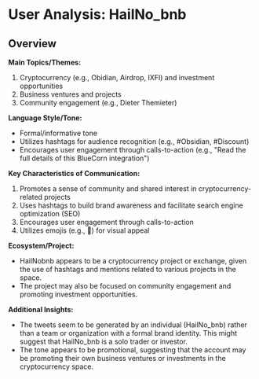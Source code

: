 # User Analysis: HailNo_bnb

## Overview

**Main Topics/Themes:**

1. Cryptocurrency (e.g., Obidian, Airdrop, IXFI) and investment opportunities
2. Business ventures and projects
3. Community engagement (e.g., Dieter Themieter)

**Language Style/Tone:**

* Formal/informative tone
* Utilizes hashtags for audience recognition (e.g., #Obsidian, #Discount)
* Encourages user engagement through calls-to-action (e.g., "Read the full details of this BlueCorn integration")

**Key Characteristics of Communication:**

1. Promotes a sense of community and shared interest in cryptocurrency-related projects
2. Uses hashtags to build brand awareness and facilitate search engine optimization (SEO)
3. Encourages user engagement through calls-to-action
4. Utilizes emojis (e.g., 🤙) for visual appeal

**Ecosystem/Project:**

* HailNobnb appears to be a cryptocurrency project or exchange, given the use of hashtags and mentions related to various projects in the space.
* The project may also be focused on community engagement and promoting investment opportunities.

**Additional Insights:**

* The tweets seem to be generated by an individual (HailNo_bnb) rather than a team or organization with a formal brand identity. This might suggest that HailNo_bnb is a solo trader or investor.
* The tone appears to be promotional, suggesting that the account may be promoting their own business ventures or investments in the cryptocurrency space.